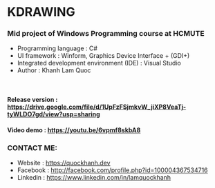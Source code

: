 # KDRAWING
### Mid project of Windows Programming course at HCMUTE 
- Programming language : C# 
- UI framework : Winform, Graphics Device Interface + (GDI+)
- Integrated development environment (IDE) : Visual Studio
- Author : Khanh Lam Quoc 
<br>

#### Release version : https://drive.google.com/file/d/1UpFzFSjmkvW_jiXP8VeaTj-tyWLDO7gd/view?usp=sharing

#### Video demo : https://youtu.be/6vpmf8skbA8

### CONTACT ME: 
- Website : https://quockhanh.dev
- Facebook : http://facebook.com/profile.php?id=100004367534716 
- Linkedin : https://www.linkedin.com/in/lamquockhanh 
